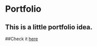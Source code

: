 # Portfolio
## This is a little portfolio idea.
##Check it [here](https://rawcdn.githack.com/pipe2442/Portfolio/fd3ab3806124be4c67d4fb020e0a8ed8393380f5/index.html)
